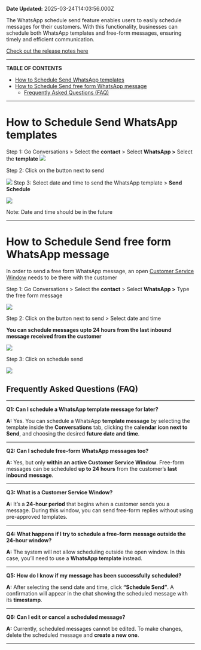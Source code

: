 **Date Updated:** 2025-03-24T14:03:56.000Z
  
  
The WhatsApp schedule send feature enables users to easily schedule messages for their customers. With this functionality, businesses can schedule both WhatsApp templates and free-form messages, ensuring timely and efficient communication.

  
[Check out the release notes here](https://ideas.gohighlevel.com/changelog/whatsapp-schedule-send-and-phone-number-ui-enhancement)

---

**TABLE OF CONTENTS**

* [How to Schedule Send WhatsApp templates](#How-to-Schedule-Send-WhatsApp-templates)
* [How to Schedule Send free form WhatsApp message ](#How-to-Schedule-Send-free-form-WhatsApp-message%C2%A0)  
   * [Frequently Asked Questions (FAQ)](#Frequently-Asked-Questions-%28FAQ%29)

---

  
# How to Schedule Send WhatsApp templates

  
Step 1: Go Conversations > Select the **contact** \> Select **WhatsApp >** Select the **template** **![](https://s3.amazonaws.com/cdn.freshdesk.com/data/helpdesk/attachments/production/155032618474/original/9u2fSMMjmSe11ksqtgSbLBGhMZDEzGCg2A.png?1725984136)**

  
Step 2: Click on the button next to send

![](https://s3.amazonaws.com/cdn.freshdesk.com/data/helpdesk/attachments/production/155032618529/original/jnFzzlVqlbvY-hNx4hCEVOrD-kftsz8ZdQ.png?1725984205) Step 3: Select date and time to send the WhatsApp template > **Send Schedule**

![](https://s3.amazonaws.com/cdn.freshdesk.com/data/helpdesk/attachments/production/155032618621/original/p_9RgVNbqwdWY7PJb7hkwK0tRCg3PKH5BA.png?1725984262)

  
Note: Date and time should be in the future

  
---

# How to Schedule Send free form WhatsApp message 

In order to send a free form WhatsApp message, an open [Customer Service Window](https://help.gohighlevel.com/support/solutions/articles/155000003235-whatsapp-customer-service-window-check#What-is-a-Customer-Service-Window) needs to be there with the customer

  
Step 1: Go Conversations > Select the **contact** \> Select **WhatsApp >** Type the free form message

![](https://s3.amazonaws.com/cdn.freshdesk.com/data/helpdesk/attachments/production/155032619943/original/-geYGRhmreNjBWPrlWV8OZfU6Njp6mCJ3Q.png?1725985371)

  
Step 2: Click on the button next to send > Select date and time 

  
**You can schedule messages upto 24 hours from the last inbound message received from the customer**

  
![](https://s3.amazonaws.com/cdn.freshdesk.com/data/helpdesk/attachments/production/155043818134/original/_ktR7BKMo89aK8cCYpv8aKqkjEHD5aPW7A.png?1742804841)

  
Step 3: Click on schedule send

![](https://s3.amazonaws.com/cdn.freshdesk.com/data/helpdesk/attachments/production/155032620046/original/vpUsKzMY_UAxUzM6h2jHSyAfflstLp_TRA.png?1725985514)

  
## **Frequently Asked Questions (FAQ)**

---

**Q1: Can I schedule a WhatsApp template message for later?**

**A:** Yes. You can schedule a WhatsApp **template message** by selecting the template inside the **Conversations** tab, clicking the **calendar icon next to Send**, and choosing the desired **future date and time**.

---

**Q2: Can I schedule free-form WhatsApp messages too?**

**A:** Yes, but only **within an active Customer Service Window**. Free-form messages can be scheduled **up to 24 hours** from the customer’s **last inbound message**.

---

**Q3: What is a Customer Service Window?**

**A:** It’s a **24-hour period** that begins when a customer sends you a message. During this window, you can send free-form replies without using pre-approved templates.

---

**Q4: What happens if I try to schedule a free-form message outside the 24-hour window?**

**A:** The system will not allow scheduling outside the open window. In this case, you’ll need to use a **WhatsApp template** instead.

---

**Q5: How do I know if my message has been successfully scheduled?**

**A:** After selecting the send date and time, click **“Schedule Send”**. A confirmation will appear in the chat showing the scheduled message with its **timestamp**.

---

**Q6: Can I edit or cancel a scheduled message?**

**A:** Currently, scheduled messages cannot be edited. To make changes, delete the scheduled message and **create a new one**.

---

  